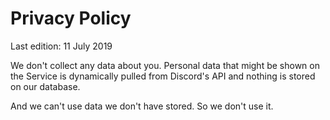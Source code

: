 <!--
  Copyright (c) 2019 Bricolo du Dimanche, All Rights Reserved.
  AGPL-3.0 license applying to the repository does NOT apply to this file.
-->

# Privacy Policy

Last edition: 11 July 2019

We don't collect any data about you. Personal data that might be shown on the Service is dynamically pulled from
Discord's API and nothing is stored on our database.

And we can't use data we don't have stored. So we don't use it.
